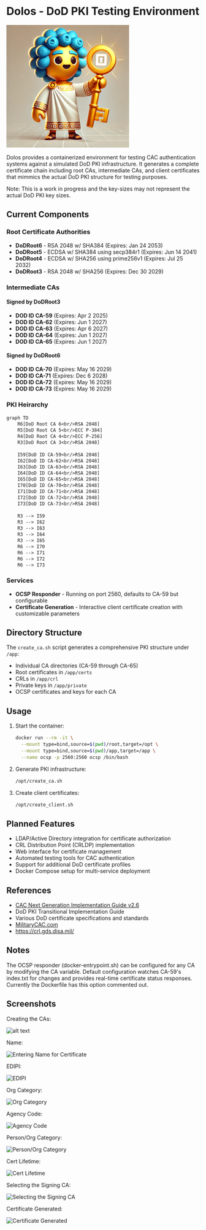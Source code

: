 # Dolos - DoD PKI Testing Environment

![dolos](images/dolos.png)

Dolos provides a containerized environment for testing CAC authentication systems against a simulated DoD PKI infrastructure. It generates a complete certificate chain including root CAs, intermediate CAs, and client certificates that mimmics the actual DoD PKI structure for testing purposes.

Note: This is a work in progress and the key-sizes may not represent the actual DoD PKI key sizes.

## Current Components

### Root Certificate Authorities

- **DoDRoot6** - RSA 2048 w/ SHA384 (Expires: Jan 24 2053)
- **DoDRoot5** - ECDSA w/ SHA384 using secp384r1 (Expires: Jun 14 2041)
- **DoDRoot4** - ECDSA w/ SHA256 using prime256v1 (Expires: Jul 25 2032)
- **DoDRoot3** - RSA 2048 w/ SHA256 (Expires: Dec 30 2029)

### Intermediate CAs

#### Signed by DoDRoot3

- **DOD ID CA-59** (Expires: Apr 2 2025)
- **DOD ID CA-62** (Expires: Jun 1 2027)
- **DOD ID CA-63** (Expires: Apr 6 2027)
- **DOD ID CA-64** (Expires: Jun 1 2027)
- **DOD ID CA-65** (Expires: Jun 1 2027)

#### Signed by DoDRoot6

- **DOD ID CA-70** (Expires: May 16 2029)
- **DOD ID CA-71** (Expires: Dec 6 2028)
- **DOD ID CA-72** (Expires: May 16 2029)
- **DOD ID CA-73** (Expires: May 16 2029)

### PKI Heirarchy

```mermaid
graph TD
    R6[DoD Root CA 6<br/>RSA 2048]
    R5[DoD Root CA 5<br/>ECC P-384]
    R4[DoD Root CA 4<br/>ECC P-256]
    R3[DoD Root CA 3<br/>RSA 2048]
    
    I59[DoD ID CA-59<br/>RSA 2048]
    I62[DoD ID CA-62<br/>RSA 2048]
    I63[DoD ID CA-63<br/>RSA 2048]
    I64[DoD ID CA-64<br/>RSA 2048]
    I65[DoD ID CA-65<br/>RSA 2048]
    I70[DoD ID CA-70<br/>RSA 2048]
    I71[DoD ID CA-71<br/>RSA 2048]
    I72[DoD ID CA-72<br/>RSA 2048]
    I73[DoD ID CA-73<br/>RSA 2048]

    R3 --> I59
    R3 --> I62
    R3 --> I63 
    R3 --> I64
    R3 --> I65
    R6 --> I70
    R6 --> I71
    R6 --> I72
    R6 --> I73

```

### Services

- **OCSP Responder** - Running on port 2560, defaults to CA-59 but configurable
- **Certificate Generation** - Interactive client certificate creation with customizable parameters

## Directory Structure

The `create_ca.sh` script generates a comprehensive PKI structure under `/app`:

- Individual CA directories (CA-59 through CA-65)
- Root certificates in `/app/certs`
- CRLs in `/app/crl`
- Private keys in `/app/private`
- OCSP certificates and keys for each CA

## Usage

1. Start the container:

    ```bash
    docker run --rm -it \
      --mount type=bind,source=$(pwd)/root,target=/opt \
      --mount type=bind,source=$(pwd)/app,target=/app \
      --name ocsp -p 2560:2560 ocsp /bin/bash
    ```

2. Generate PKI infrastructure:

    ```bash
    /opt/create_ca.sh
    ```

3. Create client certificates:

    ```bash
    /opt/create_client.sh
    ```

## Planned Features

- LDAP/Active Directory integration for certificate authorization
- CRL Distribution Point (CRLDP) implementation
- Web interface for certificate management
- Automated testing tools for CAC authentication
- Support for additional DoD certificate profiles
- Docker Compose setup for multi-service deployment

## References

- [CAC Next Generation Implementation Guide v2.6](https://www.cac.mil/Portals/53/Documents/CAC_NG_Implementation_Guide_v2.6.pdf)
- DoD PKI Transitional Implementation Guide
- Various DoD certificate specifications and standards
- [MilitaryCAC.com](https://militarycac.com)
- <https://crl.gds.disa.mil/>

## Notes

The OCSP responder (docker-entrypoint.sh) can be configured for any CA by modifying the CA variable. Default configuration watches CA-59's index.txt for changes and provides real-time certificate status responses. Currently the Dockerfile has this option commented out.

## Screenshots

Creating the CAs:

![alt text](<images/screenshots/Screenshot 2025-01-23 at 7.19.25 AM.png>)

Name:

![Entering Name for Certificate](<images/screenshots/Screenshot 2025-01-23 at 7.17.05 AM.png>)

EDIPI:

![EDIPI](<images/screenshots/Screenshot 2025-01-23 at 7.17.10 AM.png>)

Org Category:

![Org Category](<images/screenshots/Screenshot 2025-01-23 at 7.17.19 AM.png>)

Agency Code:

![Agency Code](<images/screenshots/Screenshot 2025-01-23 at 7.17.26 AM.png>)

Person/Org Category:

![Person/Org Category](<images/screenshots/Screenshot 2025-01-23 at 7.17.34 AM.png>)

Cert Lifetime:

![Cert Lifetime](<images/screenshots/Screenshot 2025-01-23 at 7.17.41 AM.png>)

Selecting the Signing CA:

![Selecting the Signing CA](<images/screenshots/Screenshot 2025-01-23 at 7.17.48 AM.png>)

Certificate Generated:

![Certificate Generated](<images/screenshots/Screenshot 2025-01-23 at 7.17.55 AM.png>)
